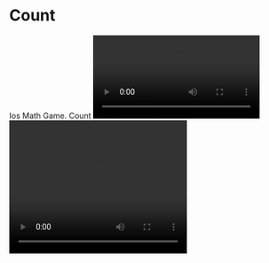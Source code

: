 # Count
Ios Math Game. Count
![video](example.m4v)
<video width="320" height="240" controls>
  <source src="example.mp4" type="video/mp4">
</video>

